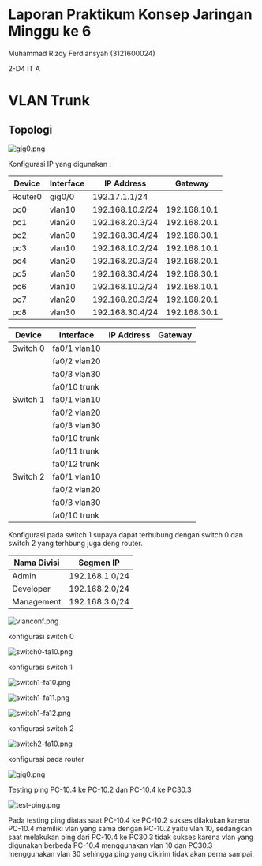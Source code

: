 # Laporan Praktikum Konsep Jaringan Minggu ke 6

Muhammad Rizqy Ferdiansyah (3121600024)

2-D4 IT A

# VLAN Trunk

## Topologi

![gig0.png](https://i.postimg.cc/wM1XHjcC/gig0.png)

Konfigurasi IP yang digunakan :

| Device   | Interface    | IP Address      | Gateway      |
| -------- | ------------ | --------------- | ------------ |
| Router0  | gig0/0       | 192.17.1.1/24   |              |
| pc0      | vlan10       | 192.168.10.2/24 | 192.168.10.1 |
| pc1      | vlan20       | 192.168.20.3/24 | 192.168.20.1 |
| pc2      | vlan30       | 192.168.30.4/24 | 192.168.30.1 |
| pc3      | vlan10       | 192.168.10.2/24 | 192.168.10.1 |
| pc4      | vlan20       | 192.168.20.3/24 | 192.168.20.1 |
| pc5      | vlan30       | 192.168.30.4/24 | 192.168.30.1 |
| pc6      | vlan10       | 192.168.10.2/24 | 192.168.10.1 |
| pc7      | vlan20       | 192.168.20.3/24 | 192.168.20.1 |
| pc8      | vlan30       | 192.168.30.4/24 | 192.168.30.1 |

| Device   | Interface    | IP Address      | Gateway      |
| -------- | ------------ | --------------- | ------------ |
| Switch 0 | fa0/1 vlan10 |                 |              |
|          | fa0/2 vlan20 |                 |              |
|          | fa0/3 vlan30 |                 |              |
|          | fa0/10 trunk |                 |              |
| Switch 1 | fa0/1 vlan10 |                 |              |
|          | fa0/2 vlan20 |                 |              |
|          | fa0/3 vlan30 |                 |              |
|          | fa0/10 trunk |                 |              |
|          | fa0/11 trunk |                 |              |
|          | fa0/12 trunk |                 |              |
| Switch 2 | fa0/1 vlan10 |                 |              |
|          | fa0/2 vlan20 |                 |              |
|          | fa0/3 vlan30 |                 |              |
|          | fa0/10 trunk |                 |              |

Konfigurasi pada switch 1 supaya dapat terhubung dengan switch 0 dan switch 2 yang terhbung juga deng router.

| Nama Divisi | Segmen IP    |
|-------------|--------------|
| Admin       |192.168.1.0/24|
| Developer   |192.168.2.0/24|
| Management  |192.168.3.0/24|

![vlanconf.png](https://i.postimg.cc/wB3LDBn7/vlanconf.png)

konfigurasi switch 0

![switch0-fa10.png](https://i.postimg.cc/25XdtWnQ/switch0-fa10.png)

konfigurasi switch 1

![switch1-fa10.png](https://i.postimg.cc/jSDSXJd0/switch1-fa10.png)

![switch1-fa11.png](https://i.postimg.cc/Tw62f7jf/switch1-fa11.png)

![switch1-fa12.png](https://i.postimg.cc/RFSrgjQ6/switch1-fa12.png)

konfigurasi switch 2

![switch2-fa10.png](https://i.postimg.cc/pdkcLyzr/switch2-fa10.png)

konfigurasi pada router

![gig0.png](https://i.postimg.cc/wM1XHjcC/gig0.png)

Testing ping PC-10.4 ke PC-10.2 dan PC-10.4 ke PC30.3

![test-ping.png](https://i.postimg.cc/05LvsH93/test-ping.png)

Pada testing ping diatas saat PC-10.4 ke PC-10.2 sukses dilakukan karena PC-10.4 memiliki vlan yang sama dengan PC-10.2 yaitu vlan 10, sedangkan saat melakukan ping dari PC-10.4 ke PC30.3 tidak sukses karena vlan yang digunakan berbeda PC-10.4 menggunakan vlan 10 dan PC30.3 menggunakan vlan 30 sehingga ping yang dikirim tidak akan perna sampai.
